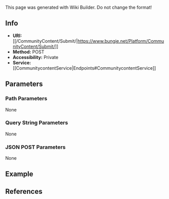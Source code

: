 <span class="wiki-builder">This page was generated with Wiki Builder. Do not change the format!</span>

## Info

* **URI:** [[/CommunityContent/Submit/|https://www.bungie.net/Platform/CommunityContent/Submit/]]
* **Method:** POST
* **Accessibility:** Private
* **Service:** [[CommunitycontentService|Endpoints#CommunitycontentService]]

## Parameters
### Path Parameters
None

### Query String Parameters
None

### JSON POST Parameters
None

## Example


## References
